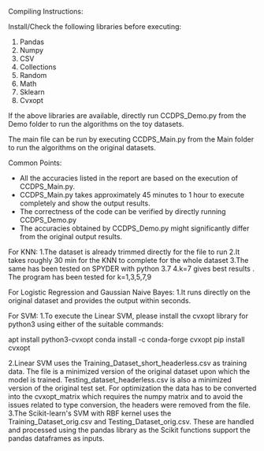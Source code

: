 Compiling Instructions:

Install/Check the following libraries before executing:

1) Pandas
2) Numpy
3) CSV
4) Collections
5) Random
6) Math
7) Sklearn
8) Cvxopt

If the above libraries are available, directly run CCDPS_Demo.py from the Demo folder to run the algorithms on the toy datasets.

The main file can be run by executing CCDPS_Main.py from the Main folder to run the algorithms on the original datasets.

Common Points:
- All the accuracies listed in the report are based on the execution of CCDPS_Main.py.
- CCDPS_Main.py takes approximately 45 minutes to 1 hour to execute completely and show the output results.
- The correctness of the code can be verified by directly running CCDPS_Demo.py 
- The accuracies obtained by CCDPS_Demo.py might significantly differ from the original output results.

For KNN:
1.The dataset is already trimmed directly for the file to run
2.It takes roughly 30 min for the KNN to complete for the whole dataset
3.The same has been tested on SPYDER with python 3.7
4.k=7 gives best results . The program has been tested for k=1,3,5,7,9

For Logistic Regression and Gaussian Naive Bayes:
1.It runs directly on the original dataset and provides the output within seconds.

For SVM:
1.To execute the Linear SVM, please install the cvxopt library for python3 using either of the suitable commands:

apt install python3-cvxopt
conda install -c conda-forge cvxopt
pip install cvxopt

2.Linear SVM uses the Training_Dataset_short_headerless.csv as training data. The file is a minimized version of the original 
dataset upon which the model is trained. Testing_dataset_headerless.csv is also a minimized version of the original test set. 
For optimization the data has to be converted into the cvxopt_matrix which requires the numpy matrix and to avoid the issues 
related to type conversion, the headers were removed from the file.
3.The Scikit-learn's SVM with RBF kernel uses the Training_Dataset_orig.csv and Testing_Dataset_orig.csv. These are handled 
and processed using the pandas library as the Scikit functions support the pandas dataframes as inputs.
